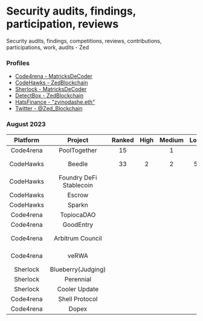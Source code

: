 # Security audits, findings, participation, reviews 
Security audits, findings, competitions, reviews, contributions, participations, work, audits - Zed 

### Profiles 
* <a href="https://code4rena.com/@MatricksDeCoder" target='_blank' >Code4rena - MatricksDeCoder</a>
* <a href="https://www.codehawks.com/profile/clk6kgukh0008ld088n5wns9l" target='_blank' >CodeHawks - ZedBlockchain</a>
* <a href= "https://audits.sherlock.xyz/judging-leaderboard" >Sherlock - MatricksDeCoder</a>
* [DetectBox - ZedBlockchain](https://app.detectbox.io/profile/ZedBlockchain)
* [HatsFinance - "zvinodashe.eth" ](https://app.hats.finance/bug-bounties)
* [Twitter - @Zed_Blockchain](https://twitter.com/Zed_Blockchain)

### August 2023 
 | Platform        | Project                | Ranked | High   | Medium | Low     | QA     | Gas    | Earnings  | Notes                       |
 |  :-----:        | :-----:                |:-----:  |:-----: |:-----: |:-----: | :-----:| :-----:| :-----:   |  :-----:                    |
 | Code4rena       | PoolTogether           |     15  |        |    1   |        |        |        | $476.00   |                             |
 | CodeHawks       | Beedle                 |     33  |   2    |    2   |  5     |        |        | $130.69   |    QA+Gas Findings(21)      |
 | CodeHawks       | Foundry DeFi Stablecoin|         |        |        |        |        |        |           |                             |
 | CodeHawks       | Escrow                 |         |        |        |        |        |        |           |                             |
 | CodeHawks       | Sparkn                 |         |        |        |        |        |        |           |                             |
 | Code4rena       | TopiocaDAO             |         |        |        |        |        |        |           |                             |
 | Code4rena       | GoodEntry              |         |        |        |        |        |        |           |                             |
 | Code4rena       | Arbitrum Council       |         |        |        |        |        |        |           |      Submitted QA/Gas Only  |
 | Code4rena       | veRWA                  |         |        |        |        |        |        |           |      Submitted QA/Gas Only  |
 | Sherlock        | Blueberry(Judging)     |         |        |        |        |        |        |           |                Judge        |
 | Sherlock        | Perennial              |         |        |        |        |        |        |           |                             |
 | Sherlock        | Cooler Update          |         |        |        |        |        |        |           |                             |
 | Code4rena       | Shell Protocol         |         |        |        |        |        |        |           |                             |
 | Code4rena       | Dopex                  |         |        |        |        |        |        |           |                             |
